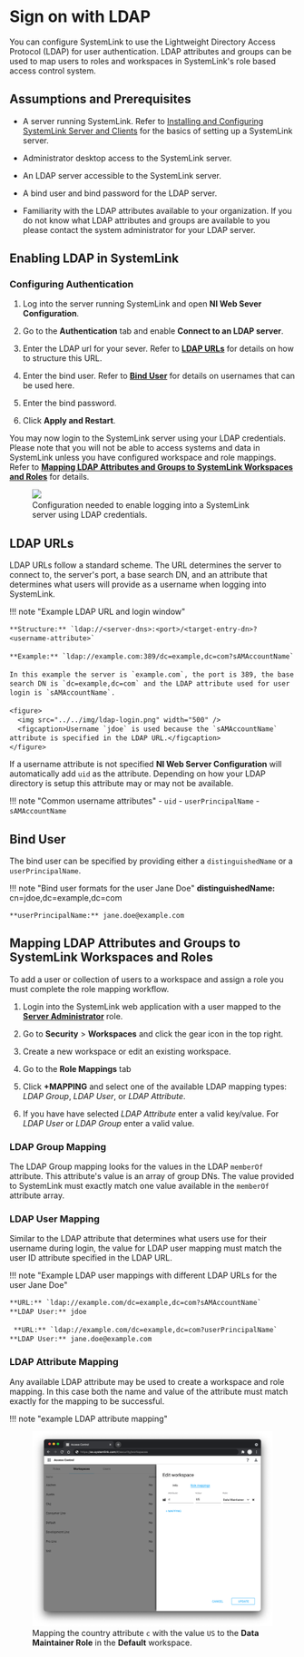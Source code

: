 # Sign on with LDAP

You can configure SystemLink to use the Lightweight Directory Access Protocol (LDAP) for user authentication. LDAP attributes and groups can be used to map users to roles and workspaces in SystemLink's role based access control system.

## Assumptions and Prerequisites

- A server running SystemLink. Refer to [Installing and Configuring SystemLink Server and Clients](https://www.ni.com/documentation/en/systemlink/latest/setup/configuring-systemlink-server-clients/) for the basics of setting up a SystemLink server.

- Administrator desktop access to the SystemLink server.

- An LDAP server accessible to the SystemLink server.

- A bind user and bind password for the LDAP server.

- Familiarity with the LDAP attributes available to your organization. If you do not know what LDAP attributes and groups are available to you please contact the system administrator for your LDAP server.

## Enabling LDAP in SystemLink

### Configuring Authentication

1. Log into the server running SystemLink and open **NI Web Sever Configuration**.

2. Go to the **Authentication** tab and enable **Connect to an LDAP server**.

3. Enter the LDAP url for your sever. Refer to [**LDAP URLs**](#ldap-urls) for details on how to structure this URL.

4. Enter the bind user. Refer to [**Bind User**](#bind-user) for details on usernames that can be used here.

5. Enter the bind password.

6. Click **Apply and Restart**.

You may now login to the SystemLink server using your LDAP credentials. Please note that you will not be able to access systems and data in SystemLink unless you have configured workspace and role mappings. Refer to [**Mapping LDAP Attributes and Groups to SystemLink Workspaces and Roles**](#mapping-ldap-attributes-and-groups-to-systemlink-workspaces-and-roles) for details.

<figure>
  <img src="../../img/ldap-setup.png" width="500" />
  <figcaption>Configuration needed to enable logging into a SystemLink server using LDAP credentials.</figcaption>
</figure>

## LDAP URLs

LDAP URLs follow a standard scheme. The URL determines the server to connect to, the server's port, a base search DN, and an attribute that determines what users will provide as a username when logging into SystemLink.

!!! note "Example LDAP URL and login window"

    **Structure:** `ldap://<server-dns>:<port>/<target-entry-dn>?<username-attribute>`

    **Example:** `ldap://example.com:389/dc=example,dc=com?sAMAccountName`

    In this example the server is `example.com`, the port is 389, the base search DN is `dc=example,dc=com` and the LDAP attribute used for user login is `sAMAccountName`. 

    <figure>
      <img src="../../img/ldap-login.png" width="500" />
      <figcaption>Username `jdoe` is used because the `sAMAccountName` attribute is specified in the LDAP URL.</figcaption>
    </figure>

If a username attribute is not specified **NI Web Server Configuration** will automatically add `uid` as the attribute. Depending on how your LDAP directory is setup this attribute may or may not be available.

!!! note "Common username attributes"
    - `uid`
    - `userPrincipalName`
    - `sAMAccountName`

## Bind User

The bind user can be specified by providing either a `distinguishedName` or a `userPrincipalName`.

!!! note "Bind user formats for the user Jane Doe"
    **distinguishedName:** cn=jdoe,dc=example,dc=com

    **userPrincipalName:** jane.doe@example.com

## Mapping LDAP Attributes and Groups to SystemLink Workspaces and Roles

To add a user or collection of users to a workspace and assign a role you must complete the role mapping workflow.

1. Login into the SystemLink web application with a user mapped to the [**Server Administrator**](https://www.ni.com/documentation/en/systemlink/latest/setup/predefined-roles/) role.

2. Go to **Security** > **Workspaces** and click the gear icon in the top right.

3. Create a new workspace or edit an existing workspace.

4. Go to the **Role Mappings** tab

5. Click **+MAPPING** and select one of the available LDAP mapping types: *LDAP Group*, *LDAP User*, or *LDAP Attribute*.

6. If you have have selected *LDAP Attribute* enter a valid key/value. For *LDAP User* or *LDAP Group* enter a valid value.

### LDAP Group Mapping

The LDAP Group mapping looks for the values in the LDAP `memberOf` attribute. This attribute's value is an array of group DNs. The value provided to SystemLink must exactly match one value available in the `memberOf` attribute array.

### LDAP User Mapping

Similar to the LDAP attribute that determines what users use for their username during login, the value for LDAP user mapping must match the user ID attribute specified in the LDAP URL.

!!! note "Example LDAP user mappings with different LDAP URLs for the user Jane Doe"

    **URL:** `ldap://example.com/dc=example,dc=com?sAMAccountName`
    **LDAP User:** jdoe

     **URL:** `ldap://example.com/dc=example,dc=com?userPrincipalName`
    **LDAP User:** jane.doe@example.com

### LDAP Attribute Mapping

Any available LDAP attribute may be used to create a workspace and role mapping. In this case both the name and value of the attribute must match exactly for the mapping to be successful.

!!! note "example LDAP attribute mapping"
    <figure>
      <img src="../../img/ldap-mapping.png" width="500" />
      <figcaption>Mapping the country attribute `c` with the value `US` to the **Data Maintainer Role** in the **Default** workspace.</figcaption>
    </figure>
